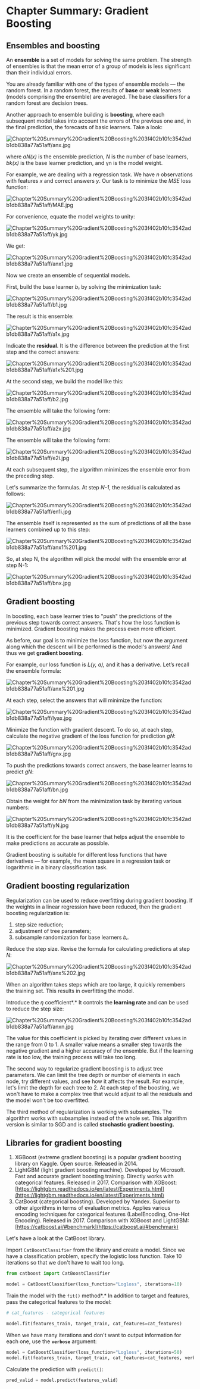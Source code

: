# Chapter Summary: Gradient Boosting

## Ensembles and boosting

An **ensemble** is a set of models for solving the same problem. The strength of ensembles is that the mean error of a group of models is less significant than their individual errors.

You are already familiar with one of the types of ensemble models — the random forest. In a random forest, the results of **base** or **weak** learners (models comprising the ensemble) are averaged. The base classifiers for a random forest are decision trees.

Another approach to ensemble building is **boosting**, where each subsequent model takes into account the errors of the previous one and, in the final prediction, the forecasts of basic learners. Take a look:

![Chapter%20Summary%20Gradient%20Boosting%203f402b10fc3542adb1db838a77a51aff/anx.jpg](Chapter%20Summary%20Gradient%20Boosting%203f402b10fc3542adb1db838a77a51aff/anx.jpg)

where *aN(x)* is the ensemble prediction, *N* is the number of base learners, *bk(x)* is the base learner prediction, and γn is the model weight.

For example, we are dealing with a regression task. We have *n* observations with features *x* and correct answers *y*. Our task is to minimize the *MSE* loss function:

![Chapter%20Summary%20Gradient%20Boosting%203f402b10fc3542adb1db838a77a51aff/MAE.jpg](Chapter%20Summary%20Gradient%20Boosting%203f402b10fc3542adb1db838a77a51aff/MAE.jpg)

For convenience, equate the model weights to unity:

![Chapter%20Summary%20Gradient%20Boosting%203f402b10fc3542adb1db838a77a51aff/yk.jpg](Chapter%20Summary%20Gradient%20Boosting%203f402b10fc3542adb1db838a77a51aff/yk.jpg)

We get:

![Chapter%20Summary%20Gradient%20Boosting%203f402b10fc3542adb1db838a77a51aff/anx1.jpg](Chapter%20Summary%20Gradient%20Boosting%203f402b10fc3542adb1db838a77a51aff/anx1.jpg)

Now we create an ensemble of sequential models.

First, build the base learner *b₁* by solving the minimization task:

![Chapter%20Summary%20Gradient%20Boosting%203f402b10fc3542adb1db838a77a51aff/b1.jpg](Chapter%20Summary%20Gradient%20Boosting%203f402b10fc3542adb1db838a77a51aff/b1.jpg)

The result is this ensemble:

![Chapter%20Summary%20Gradient%20Boosting%203f402b10fc3542adb1db838a77a51aff/a1x.jpg](Chapter%20Summary%20Gradient%20Boosting%203f402b10fc3542adb1db838a77a51aff/a1x.jpg)

Indicate the **residual**. It is the difference between the prediction at the first step and the correct answers:

![Chapter%20Summary%20Gradient%20Boosting%203f402b10fc3542adb1db838a77a51aff/a1x%201.jpg](Chapter%20Summary%20Gradient%20Boosting%203f402b10fc3542adb1db838a77a51aff/a1x%201.jpg)

At the second step, we build the model like this:

![Chapter%20Summary%20Gradient%20Boosting%203f402b10fc3542adb1db838a77a51aff/b2.jpg](Chapter%20Summary%20Gradient%20Boosting%203f402b10fc3542adb1db838a77a51aff/b2.jpg)

The ensemble will take the following form:

![Chapter%20Summary%20Gradient%20Boosting%203f402b10fc3542adb1db838a77a51aff/a2x.jpg](Chapter%20Summary%20Gradient%20Boosting%203f402b10fc3542adb1db838a77a51aff/a2x.jpg)

The ensemble will take the following form:

![Chapter%20Summary%20Gradient%20Boosting%203f402b10fc3542adb1db838a77a51aff/e2i.jpg](Chapter%20Summary%20Gradient%20Boosting%203f402b10fc3542adb1db838a77a51aff/e2i.jpg)

At each subsequent step, the algorithm minimizes the ensemble error from the preceding step.

Let's summarize the formulas. At step *N-1*, the residual is calculated as follows:

![Chapter%20Summary%20Gradient%20Boosting%203f402b10fc3542adb1db838a77a51aff/en1i.jpg](Chapter%20Summary%20Gradient%20Boosting%203f402b10fc3542adb1db838a77a51aff/en1i.jpg)

The ensemble itself is represented as the sum of predictions of all the base learners combined up to this step:

![Chapter%20Summary%20Gradient%20Boosting%203f402b10fc3542adb1db838a77a51aff/anx1%201.jpg](Chapter%20Summary%20Gradient%20Boosting%203f402b10fc3542adb1db838a77a51aff/anx1%201.jpg)

So, at step N, the algorithm will pick the model with the ensemble error at step N-1:

![Chapter%20Summary%20Gradient%20Boosting%203f402b10fc3542adb1db838a77a51aff/bnx.jpg](Chapter%20Summary%20Gradient%20Boosting%203f402b10fc3542adb1db838a77a51aff/bnx.jpg)

## Gradient boosting

In boosting, each base learner tries to "push" the predictions of the previous step towards correct answers. That's how the loss function is minimized. Gradient boosting makes the process even more efficient.

As before, our goal is to minimize the loss function, but now the argument along which the descent will be performed is the model's answers! And thus we get **gradient boosting**.

For example, our loss function is *L(y, a),* and it has a derivative. Let’s recall the ensemble formula:

![Chapter%20Summary%20Gradient%20Boosting%203f402b10fc3542adb1db838a77a51aff/anx%201.jpg](Chapter%20Summary%20Gradient%20Boosting%203f402b10fc3542adb1db838a77a51aff/anx%201.jpg)

At each step, select the answers that will minimize the function:

![Chapter%20Summary%20Gradient%20Boosting%203f402b10fc3542adb1db838a77a51aff/lyax.jpg](Chapter%20Summary%20Gradient%20Boosting%203f402b10fc3542adb1db838a77a51aff/lyax.jpg)

Minimize the function with gradient descent. To do so, at each step, calculate the negative gradient of the loss function for prediction *gN*:

![Chapter%20Summary%20Gradient%20Boosting%203f402b10fc3542adb1db838a77a51aff/gnx.jpg](Chapter%20Summary%20Gradient%20Boosting%203f402b10fc3542adb1db838a77a51aff/gnx.jpg)

To push the predictions towards correct answers, the base learner learns to predict *gN*: 

![Chapter%20Summary%20Gradient%20Boosting%203f402b10fc3542adb1db838a77a51aff/bn.jpg](Chapter%20Summary%20Gradient%20Boosting%203f402b10fc3542adb1db838a77a51aff/bn.jpg)

Obtain the weight for *bN* from the minimization task by iterating various numbers:

![Chapter%20Summary%20Gradient%20Boosting%203f402b10fc3542adb1db838a77a51aff/yN.jpg](Chapter%20Summary%20Gradient%20Boosting%203f402b10fc3542adb1db838a77a51aff/yN.jpg)

It is the coefficient for the base learner that helps adjust the ensemble to make predictions as accurate as possible.

Gradient boosting is suitable for different loss functions that have derivatives — for example, the mean square in a regression task or logarithmic in a binary classification task.

## Gradient boosting regularization

Regularization can be used to reduce overfitting during gradient boosting. If the weights in a linear regression have been reduced, then the gradient boosting regularization is:

1. step size reduction;
2. adjustment of tree parameters;
3. subsample randomization for base learners *bᵢ.*

Reduce the step size. Revise the formula for calculating predictions at step *N*:

![Chapter%20Summary%20Gradient%20Boosting%203f402b10fc3542adb1db838a77a51aff/anx%202.jpg](Chapter%20Summary%20Gradient%20Boosting%203f402b10fc3542adb1db838a77a51aff/anx%202.jpg)

When an algorithm takes steps which are too large, it quickly remembers the training set. This results in overfitting the model.

Introduce the *η* coefficient*.* It controls the **learning rate** and can be used to reduce the step size:

![Chapter%20Summary%20Gradient%20Boosting%203f402b10fc3542adb1db838a77a51aff/anxn.jpg](Chapter%20Summary%20Gradient%20Boosting%203f402b10fc3542adb1db838a77a51aff/anxn.jpg)

The value for this coefficient is picked by iterating over different values in the range from 0 to 1. A smaller value means a smaller step towards the negative gradient and a higher accuracy of the ensemble. But if the learning rate is too low, the training process will take too long.

The second way to regularize gradient boosting is to adjust tree parameters. We can limit the tree depth or number of elements in each node, try different values, and see how it affects the result. For example, let's limit the depth for each tree to 2. At each step of the boosting, we won't have to make a complex tree that would adjust to all the residuals and the model won't be too overfitted.

The third method of regularization is working with subsamples. The algorithm works with subsamples instead of the whole set. This algorithm version is similar to SGD and is called **stochastic gradient boosting.**

## Libraries for gradient boosting

1. XGBoost (extreme gradient boosting) is a popular gradient boosting library on Kaggle. Open source. Released in 2014.
2. LightGBM (light gradient boosting machine). Developed by Microsoft. Fast and accurate gradient boosting training. Directly works with categorical features. Released in 2017. Comparison with XGBoost: [https://lightgbm.readthedocs.io/en/latest/Experiments.html](https://lightgbm.readthedocs.io/en/latest/Experiments.html)
3. CatBoost (categorical boosting). Developed by Yandex. Superior to other algorithms in terms of evaluation metrics. Applies various encoding techniques for categorical features (LabelEncoding, One-Hot Encoding). Released in 2017. Comparison with XGBoost and LightGBM: [https://catboost.ai/#benchmark](https://catboost.ai/#benchmark)

Let's have a look at the CatBoost library.

Import `CatBoostClassifier` from the library and create a model. Since we have a classification problem, specify the logistic loss function. Take 10 iterations so that we don't have to wait too long.

```python
from catboost import CatBoostClassifier

model = CatBoostClassifier(loss_function="Logloss", iterations=10)
```

Train the model with the `fit()` method*.* In addition to target and features, pass the categorical features to the model:

```python
# cat_features - categorical features

model.fit(features_train, target_train, cat_features=cat_features)
```

When we have many iterations and don't want to output information for each one, use the **`verbose`** argument:

```python
model = CatBoostClassifier(loss_function="Logloss", iterations=50)
model.fit(features_train, target_train, cat_features=cat_features, verbose=10)
```

Calculate the prediction with `predict()`:

```python
pred_valid = model.predict(features_valid)
```